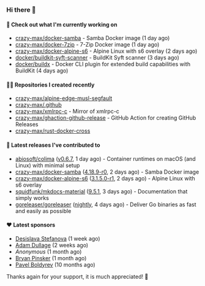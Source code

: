 ### Hi there 👋

#### 👷 Check out what I'm currently working on

- [crazy-max/docker-samba](https://github.com/crazy-max/docker-samba) - Samba Docker image (1 day ago)
- [crazy-max/docker-7zip](https://github.com/crazy-max/docker-7zip) - 7-Zip Docker image (1 day ago)
- [crazy-max/docker-alpine-s6](https://github.com/crazy-max/docker-alpine-s6) - Alpine Linux with s6 overlay (2 days ago)
- [docker/buildkit-syft-scanner](https://github.com/docker/buildkit-syft-scanner) - BuildKit Syft scanner (3 days ago)
- [docker/buildx](https://github.com/docker/buildx) - Docker CLI plugin for extended build capabilities with BuildKit (4 days ago)

#### 👨‍💻 Repositories I created recently

- [crazy-max/alpine-edge-musl-segfault](https://github.com/crazy-max/alpine-edge-musl-segfault)
- [crazy-max/.github](https://github.com/crazy-max/.github)
- [crazy-max/xmlrpc-c](https://github.com/crazy-max/xmlrpc-c) - Mirror of xmlrpc-c
- [crazy-max/ghaction-github-release](https://github.com/crazy-max/ghaction-github-release) - GitHub Action for creating GitHub Releases
- [crazy-max/rust-docker-cross](https://github.com/crazy-max/rust-docker-cross)

#### 🚀 Latest releases I've contributed to

- [abiosoft/colima](https://github.com/abiosoft/colima) ([v0.6.7](https://github.com/abiosoft/colima/releases/tag/v0.6.7), 1 day ago) - Container runtimes on macOS (and Linux) with minimal setup
- [crazy-max/docker-samba](https://github.com/crazy-max/docker-samba) ([4.18.9-r0](https://github.com/crazy-max/docker-samba/releases/tag/4.18.9-r0), 2 days ago) - Samba Docker image
- [crazy-max/docker-alpine-s6](https://github.com/crazy-max/docker-alpine-s6) ([3.1.5.0-r1](https://github.com/crazy-max/docker-alpine-s6/releases/tag/3.1.5.0-r1), 2 days ago) - Alpine Linux with s6 overlay
- [squidfunk/mkdocs-material](https://github.com/squidfunk/mkdocs-material) ([9.5.1](https://github.com/squidfunk/mkdocs-material/releases/tag/9.5.1), 3 days ago) - Documentation that simply works
- [goreleaser/goreleaser](https://github.com/goreleaser/goreleaser) ([nightly](https://github.com/goreleaser/goreleaser/releases/tag/nightly), 4 days ago) - Deliver Go binaries as fast and easily as possible

#### ❤️ Latest sponsors
- [Desislava Stefanova](https://github.com/desistefanova) (1 week ago)
- [Adam Dullage](https://github.com/dullage) (2 weeks ago)
- _Anonymous_ (1 month ago)
- [Bryan Pinsker](https://github.com/BryanPinsker) (1 month ago)
- [Pavel Boldyrev](https://github.com/bpg) (10 months ago)

Thanks again for your support, it is much appreciated! 🙏

